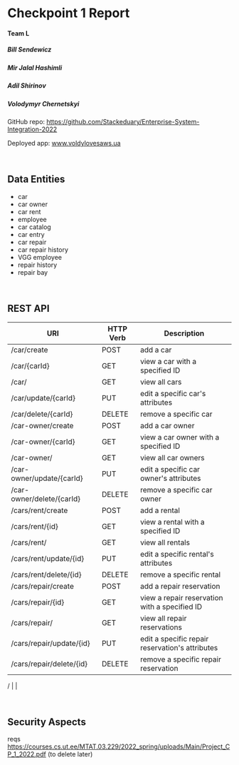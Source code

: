 # Checkpoint 1 Report

#### Team L

##### Bill Sendewicz
##### Mir Jalal Hashimli
##### Adil Shirinov
##### Volodymyr Chernetskyi

GitHub repo: https://github.com/Stackeduary/Enterprise-System-Integration-2022

Deployed app: www.voldylovesaws.ua

<br>

## Data Entities

- car
- car owner
- car rent
- employee
- car catalog
- car entry
- car repair
- car repair history
- VGG employee
- repair history
- repair bay

<br>

## REST API

URI | HTTP Verb | Description
---|---|---
 /car/create | POST | add a car
 /car/{carId} | GET | view a car with a specified ID
 /car/ | GET | view all cars
 /car/update/{carId} | PUT | edit a specific car's attributes
 /car/delete/{carId} | DELETE | remove a specific car
 /car-owner/create | POST | add a car owner
 /car-owner/{carId} | GET | view a car owner with a specified ID
 /car-owner/ | GET | view all car owners
 /car-owner/update/{carId} | PUT | edit a specific car owner's attributes
 /car-owner/delete/{carId} | DELETE | remove a specific car owner
 /cars/rent/create | POST | add a rental
 /cars/rent/{id} | GET | view a rental with a specified ID
 /cars/rent/ | GET | view all rentals
 /cars/rent/update/{id} | PUT | edit a specific rental's attributes
 /cars/rent/delete/{id} | DELETE | remove a specific rental
 /cars/repair/create | POST | add a repair reservation
 /cars/repair/{id} | GET | view a repair reservation with a specified ID
 /cars/repair/ | GET | view all repair reservations
 /cars/repair/update/{id} | PUT | edit a specific repair reservation's attributes
 /cars/repair/delete/{id} | DELETE | remove a specific repair reservation
 
 / |  |  

<br>

## Security Aspects

reqs https://courses.cs.ut.ee/MTAT.03.229/2022_spring/uploads/Main/Project_CP_1_2022.pdf (to delete later)